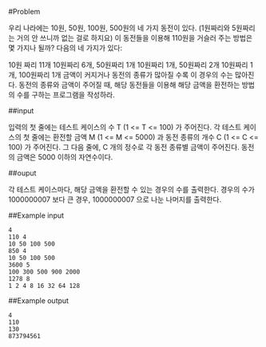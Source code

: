 #Problem

우리 나라에는 10원, 50원, 100원, 500원의 네 가지 동전이 있다. (1원짜리와 5원짜리는 거의 안 쓰니까 없는 걸로 하지요) 이 동전들을 이용해 110원을 거슬러 주는 방법은 몇 가지나 될까? 다음의 네 가지가 있다:

10원 짜리 11개
10원짜리 6개, 50원짜리 1개
10원짜리 1개, 50원짜리 2개
10원짜리 1개, 100원짜리 1개
금액이 커지거나 동전의 종류가 많아질 수록 이 경우의 수는 많아진다. 동전의 종류와 금액이 주어질 때, 해당 동전들을 이용해 해당 금액을 환전하는 방법의 수를 구하는 프로그램을 작성하라.

##input

입력의 첫 줄에는 테스트 케이스의 수 T (1 <= T <= 100) 가 주어진다. 각 테스트 케이스의 첫 줄에는 환전할 금액 M (1 <= M <= 5000) 과 동전 종류의 개수 C (1 <= C <= 100) 가 주어진다. 그 다음 줄에, C 개의 정수로 각 동전 종류별 금액이 주어진다. 동전의 금액은 5000 이하의 자연수이다.

##ouput

각 테스트 케이스마다, 해당 금액을 환전할 수 있는 경우의 수를 출력한다. 경우의 수가 1000000007 보다 큰 경우, 1000000007 으로 나눈 나머지를 출력한다.

##Example input

	4
	110 4
	10 50 100 500
	850 4
	10 50 100 500
	3600 5
	100 300 500 900 2000
	1278 8
	1 2 4 8 16 32 64 128
##Example output

	4
	110
	130
	873794561